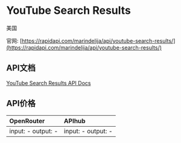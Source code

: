 # YouTube Search Results

美国

官网: [https://rapidapi.com/marindelija/api/youtube-search-results/](https://rapidapi.com/marindelija/api/youtube-search-results/)

## API文档

[YouTube Search Results API Docs](../apis/zh/YouTube_Search_Results.md)

## API价格

| OpenRouter | APIhub |
|:---|:---|
| input: - output: - | input: - output: - |
